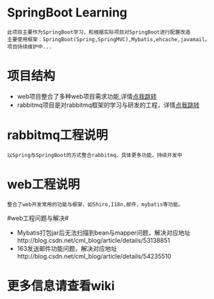 # SpringBoot Learning #

    此项目主要作为SpringBoot学习，和根据实际项目对SpringBoot进行配置改造
    主要使用框架：SpringBoot(Spring,SpringMVC),Mybatis,ehcache,javamail。
    项目持续维护中...

# 项目结构 #
- web项目整合了多种web项目需求功能,详情[点我跳转](../../tree/master/web "点我跳转")
- rabbitmq项目是对rabbitmq框架的学习与研发的工程，详情[点我跳转](../../tree/master/rabbitmq "点我跳转")

# rabbitmq工程说明 #
    以Spring与SpringBoot的方式整合rabbitmq，具体更多功能，持续开发中

# web工程说明 #
    整合了web开发常用的功能与框架，如Shiro,I18n,邮件，mybatis等功能。

#web工程问题与解决#
- Mybatis打包jar后无法扫描到bean与mapper问题，解决对应地址http://blog.csdn.net/cml_blog/article/details/53138851
- 163发送邮件功能问题，解决对应地址http://blog.csdn.net/cml_blog/article/details/54235510


# 更多信息请查看wiki #
  

